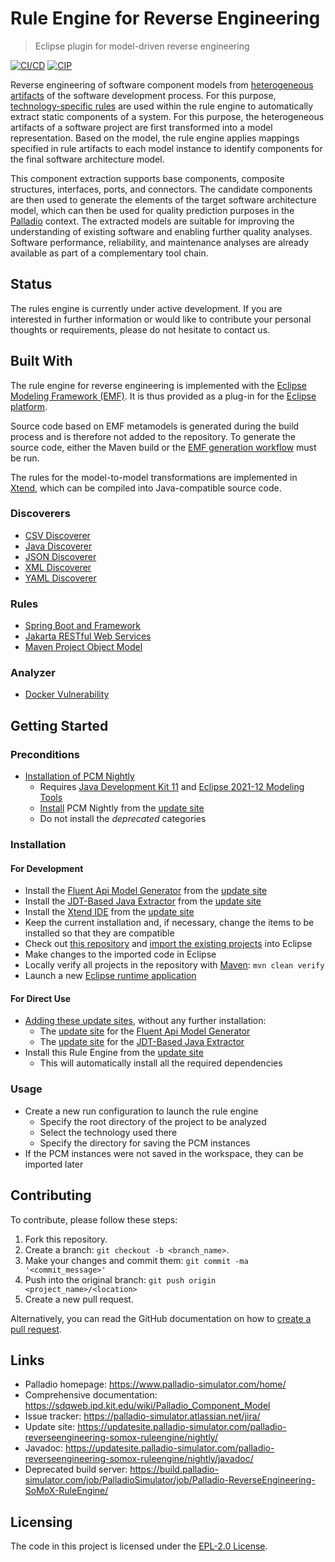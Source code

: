 # Rule Engine for Reverse Engineering
> Eclipse plugin for model-driven reverse engineering

[![CI/CD](https://github.com/PalladioSimulator/Palladio-ReverseEngineering-SoMoX-RuleEngine/actions/workflows/build.yml/badge.svg)](https://github.com/PalladioSimulator/Palladio-ReverseEngineering-SoMoX-RuleEngine/actions/workflows/build.yml) [![CIP](https://github.com/PalladioSimulator/Palladio-ReverseEngineering-SoMoX-RuleEngine/actions/workflows/verify.yml/badge.svg)](https://github.com/PalladioSimulator/Palladio-ReverseEngineering-SoMoX-RuleEngine/actions/workflows/verify.yml)

Reverse engineering of software component models from [heterogeneous artifacts](#discoverers) of the software development process. For this purpose, [technology-specific rules](#rules) are used within the rule engine to automatically extract static components of a system. For this purpose, the heterogeneous artifacts of a software project are first transformed into a model representation. Based on the model, the rule engine applies mappings specified in rule artifacts to each model instance to identify components for the final software architecture model.

This component extraction supports base components, composite structures, interfaces, ports, and connectors. The candidate components are then used to generate the elements of the target software architecture model, which can then be used for quality prediction purposes in the [Palladio](https://www.palladio-simulator.com/) context. The extracted models are suitable for improving the understanding of existing software and enabling further quality analyses. Software performance, reliability, and maintenance analyses are already available as part of a complementary tool chain.

## Status
The rules engine is currently under active development. If you are interested in further information or would like to contribute your personal thoughts or requirements, please do not hesitate to contact us.

## Built With
The rule engine for reverse engineering is implemented with the [Eclipse Modeling Framework (EMF)](https://www.eclipse.org/modeling/emf/). It is thus provided as a plug-in for the [Eclipse platform](https://www.eclipse.org/eclipse/).

Source code based on EMF metamodels is generated during the build process and is therefore not added to the repository. To generate the source code, either the Maven build or the [EMF generation workflow](https://www.eclipse.org/modeling/emf/docs/2.x/tutorials/clibmod/clibmod_emf2.0.html#step2) must be run.

The rules for the model-to-model transformations are implemented in [Xtend](https://www.eclipse.org/xtend/), which can be compiled into Java-compatible source code.

### Discoverers
* [CSV Discoverer](https://github.com/PalladioSimulator/Palladio-ReverseEngineering-SoMoX-RuleEngine/blob/master/bundles/org.palladiosimulator.somox.analyzer.rules.main/src/org/palladiosimulator/somox/discoverer/CsvDiscoverer.java)
* [Java Discoverer](https://github.com/PalladioSimulator/Palladio-ReverseEngineering-SoMoX-RuleEngine/blob/master/bundles/org.palladiosimulator.somox.analyzer.rules.main/src/org/palladiosimulator/somox/discoverer/JavaDiscoverer.java)
* [JSON Discoverer](https://github.com/PalladioSimulator/Palladio-ReverseEngineering-SoMoX-RuleEngine/blob/master/bundles/org.palladiosimulator.somox.analyzer.rules.main/src/org/palladiosimulator/somox/discoverer/JsonDiscoverer.java)
* [XML Discoverer](https://github.com/PalladioSimulator/Palladio-ReverseEngineering-SoMoX-RuleEngine/blob/master/bundles/org.palladiosimulator.somox.analyzer.rules.main/src/org/palladiosimulator/somox/discoverer/XmlDiscoverer.java)
* [YAML Discoverer](https://github.com/PalladioSimulator/Palladio-ReverseEngineering-SoMoX-RuleEngine/blob/master/bundles/org.palladiosimulator.somox.analyzer.rules.main/src/org/palladiosimulator/somox/discoverer/YamlDiscoverer.java)

### Rules
* [Spring Boot and Framework](https://github.com/PalladioSimulator/Palladio-ReverseEngineering-SoMoX-RuleEngine/tree/master/bundles/org.palladiosimulator.somox.analyzer.rules.spring)
* [Jakarta RESTful Web Services](https://github.com/PalladioSimulator/Palladio-ReverseEngineering-SoMoX-RuleEngine/tree/master/bundles/org.palladiosimulator.somox.analyzer.rules.jax_rs)
* [Maven Project Object Model](https://github.com/PalladioSimulator/Palladio-ReverseEngineering-SoMoX-RuleEngine/tree/master/bundles/org.palladiosimulator.somox.analyzer.rules.maven)


### Analyzer
* [Docker Vulnerability](https://github.com/FluidTrust/Palladio-ReverseEngineering-Docker-Vulnerability)

## Getting Started
### Preconditions
* [Installation of PCM Nightly](https://sdqweb.ipd.kit.edu/wiki/PCM_Installation#PCM_Nightly)
  * Requires [Java Development Kit 11](https://adoptopenjdk.net/?variant=openjdk11&jvmVariant=hotspot) and [Eclipse 2021-12 Modeling Tools](https://www.eclipse.org/downloads/packages/release/2021-12/r/eclipse-modeling-tools)
  * [Install](https://help.eclipse.org/latest/topic/org.eclipse.platform.doc.user/tasks/tasks-124.htm) PCM Nightly from the [update site](https://updatesite.palladio-simulator.com/palladio-build-updatesite/nightly/)
  * Do not install the *deprecated* categories

### Installation
#### For Development
* Install the [Fluent Api Model Generator](https://github.com/PalladioSimulator/Palladio-Addons-FluentApiModelGenerator) from the [update site](https://updatesite.palladio-simulator.com/palladio-addons-fluentapimodelgenerator/nightly/)
* Install the [JDT-Based Java Extractor](https://github.com/MDSD-Tools/JaMoPP) from the [update site](https://updatesite.mdsd.tools/jamopp/nightly/)
* Install the [Xtend IDE](https://www.eclipse.org/xtend/download.html) from the [update site](https://download.eclipse.org/modeling/tmf/xtext/updates/composite/releases/)
* Keep the current installation and, if necessary, change the items to be installed so that they are compatible
* Check out [this repository](https://github.com/PalladioSimulator/Palladio-ReverseEngineering-SoMoX-RuleEngine.git) and [import the existing projects](https://help.eclipse.org/latest/topic/org.eclipse.platform.doc.user/tasks/tasks-importproject.htm) into Eclipse
* Make changes to the imported code in Eclipse
* Locally verify all projects in the repository with [Maven](https://maven.apache.org/): `mvn clean verify`
* Launch a new [Eclipse runtime application](https://help.eclipse.org/latest/topic/org.eclipse.pde.doc.user/guide/tools/launchers/eclipse_application_launcher.htm)

#### For Direct Use
* [Adding these update sites](https://help.eclipse.org/latest/topic/org.eclipse.platform.doc.user/tasks/tasks-127.htm), without any further installation:
  * The [update site](https://updatesite.palladio-simulator.com/palladio-addons-fluentapimodelgenerator/nightly/) for the [Fluent Api Model Generator](https://github.com/PalladioSimulator/Palladio-Addons-FluentApiModelGenerator)
  * The [update site](https://updatesite.mdsd.tools/jamopp/nightly/) for the [JDT-Based Java Extractor](https://github.com/MDSD-Tools/JaMoPP)
* Install this Rule Engine from the [update site](https://updatesite.palladio-simulator.com/palladio-reverseengineering-somox-ruleengine/nightly/)
  * This will automatically install all the required dependencies

### Usage
* Create a new run configuration to launch the rule engine
  * Specify the root directory of the project to be analyzed
  * Select the technology used there
  * Specify the directory for saving the PCM instances
* If the PCM instances were not saved in the workspace, they can be imported later

## Contributing
To contribute, please follow these steps:

1. Fork this repository.
2. Create a branch: `git checkout -b <branch_name>`.
3. Make your changes and commit them: `git commit -ma '<commit_message>'`
4. Push into the original branch: `git push origin <project_name>/<location>`
5. Create a new pull request.

Alternatively, you can read the GitHub documentation on how to [create a pull request](https://help.github.com/en/github/collaborating-with-issues-and-pull-requests/creating-a-pull-request).

## Links
* Palladio homepage: https://www.palladio-simulator.com/home/
* Comprehensive documentation: https://sdqweb.ipd.kit.edu/wiki/Palladio_Component_Model
* Issue tracker: https://palladio-simulator.atlassian.net/jira/
* Update site: https://updatesite.palladio-simulator.com/palladio-reverseengineering-somox-ruleengine/nightly/
* Javadoc: https://updatesite.palladio-simulator.com/palladio-reverseengineering-somox-ruleengine/nightly/javadoc/
* Deprecated build server: https://build.palladio-simulator.com/job/PalladioSimulator/job/Palladio-ReverseEngineering-SoMoX-RuleEngine/

## Licensing
The code in this project is licensed under the [EPL-2.0 License](LICENSE).

